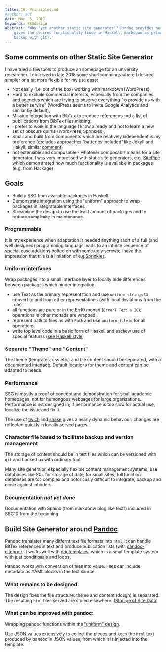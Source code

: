 ```yaml
---
title: 10. Principles.md
#author: auf 
date: Mar  5, 2019
keywords: SSGdesign
abstract: 'Why "yet another static site generator"? Pandoc provides nearly everything and 
    gives the desired functionality (code in Haskell, markdown as primary text input, 
    backup with git).' 
---
```


## Some comments on other Static Site Generator
I have tried a few tools to produce an homepage for an university researcher.
I observed in late 2018 some shortcommings
where I desired   simpler or a bit more flexible for my use case: 

- Not easily (i.e. out of the box) working with markdown (WordPress),
- Hard to exclude commercial interests, 
especially from the companies and agencies which are 
trying to observe everything "to provide us with a better service" 
(WordPress seems to invite Google Analytics and similar by default), 
- Missing integration with BibTex to produce references and a list of 
publlications from BibTex files missing,
- I prefer to work in 
the language I know already and not to learn a new set of obscure quirks 
(WordPress, Sprinkles),
- Small and build from components which are relatively independent is my preference (excludes approaches 
"batteries included" like Jekyll and Hakyll; similar [comment](http://hackage.haskell.org/package/slick-0.2.0.0))
- not extensible and composable - whatever composable means for a site generator.
I was very impressed with static site generators, e.g. [SitePipe](https://github.com/chrispenner/sitepipe) which demonstrated how much functionality is available in packages (e.g. from Hackage)

## Goals
- Build a SSG from available packages in Haskell. 
- Demonstrate integration using the "uniform" approach to wrap packages in integratable interfaces. 
- Streamline the design to use the least amount of packages and to reduce complexity in maintenance.

### Programmable
It is my  experience when adaptation is needed anything short of a full (and well
designed) programming language leads to an infinite sequence of special case additions bolted on with
some ugly screws; I have the impression that this is a limiation of e.g.[Sprinkles](https://github.com/tdammers/sprinkles). 

### Uniform interfaces 
Wrap packages into a small interface layer to locally hide differences between packages 
which hinder integration. 
- use Text as the primary representation and use `uniform-strings` to convert to and from 
other representations (with local deviations from the rule)
- all functions are pure or in the ErrIO monad (`ErrorT Text a IO`); operations in other 
monads are wrapped.
- represent path to files as with `Path` and use `uniform-fileio` for all operations. 
- write top level code   in a basic form of Haskell and eschew use of special features ([see Haskell style](HaskellStyle.html))

### Separate "Theme" and "Content"
The theme (templates, css etc.) and the content should be separated, with a documented interface. Default locations for theme and content can be adapted to needs.


### Performance
SSG is mostly a proof of concept and demonstration for small academic homepages, 
not for humongous webpages for large organizations. Performance is not designed in; 
if performance is too slow for actual use, localize the issue and fix it. 

The use of [twich](http://hackage.haskell.org/package/twitch) and 
[shake](http://hackage.haskell.org/package/shake) gives a nearly dynamic behaviour: 
changes are reflected quickly in locally served pages.

### Character file based to facilitate backup and version management
The storage of content should be in text files which can be versioned with `git` and backed up with ordinary tool. 

Many site generator, especially flexible content management systems, use databases like SQL for storage of date; for small sites, full function databases are too complex and notoriously difficult to integrate, backup and close against intruders. 

### Documentation ***_not yet done_***
Documentation with Sphinx (from markdonw blog like texts) included in SSG10 from the beginning. 
 

## Build Site Generator around [Pandoc](http://hackage.haskell.org/package/pandoc)

Pandoc translates many differnt text file formats into `html`, 
it can handle BitTex references in text and produce publication lists 
(with [pandoc-citeproc](http://hackage.haskell.org/package/pandoc-citeproc). 
It works well with [doctemplates](http://hackage.haskell.org/package/doctemplates), 
which is a small template system with just conditionals and loops. 

Pandoc works with conversion of files into value. Files can include metadata as YAML blocks in the text source. 

### What remains to be designed:
The design fixes the file structure: theme and content (dough) is separated. 
The resulting `html` files served are stored elsewhere. 
([Storage of Site Data](DefaultFileLayout.html))

### What can be improved with pandoc:
Wrapping pandoc functions within the ["uniform" design](HaskellStyle.html). 

Use JSON values extensively to collect the pieces and keep the `html` text produced by 
pandoc in JSON values, from which it is injected into the template.
